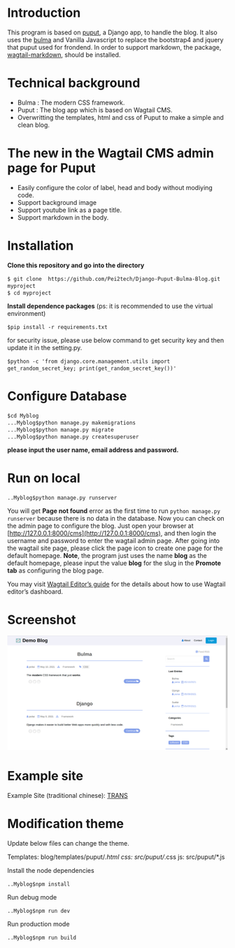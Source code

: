 Introduction
===========
This program is based on [puput](https://github.com/APSL/puput "puput"), a Django app,  to handle the blog. It also uses the [bulma](https://bulma.io/ "bulma") and Vanilla Javascript to replace the bootstrap4 and jquery that puput used for frondend. In order to support markdown, the package, [wagtail-markdown](https://github.com/torchbox/wagtail-markdown "wagtail-markdown"), should be installed.   

Technical background
=================
- Bulma :  The modern CSS framework.
- Puput :  The blog app which is based on Wagtail CMS.
- Overwritting the templates, html and css of Puput to make a simple and clean blog.

The new in the Wagtail CMS admin page for Puput
==========
- Easily configure the color of  label, head and  body without modiying code.
- Support background image
- Support youtube link as a page title.
- Support markdown in the body. 

Installation
========
**Clone this repository and go into the directory**
```
$ git clone  https://github.com/Pei2tech/Django-Puput-Bulma-Blog.git myproject
$ cd myproject
```
**Install dependence packages**  (ps: it is recommended to use the virtual environment)  

```  
$pip install -r requirements.txt
```  

for security issue, please use below command to get security key and then update it in the setting.py.  

```  
$python -c 'from django.core.management.utils import get_random_secret_key; print(get_random_secret_key())'
```  

Configure Database
=========
```   
$cd Myblog
...Myblog$python manage.py makemigrations
...Myblog$python manage.py migrate
...Myblog$python manage.py createsuperuser
```    

**please input the user name, email address and password.**

Run on local
=========
```
..Myblog$python manage.py runserver
```

You will get **Page not found** error as the first time to run `python manage.py runserver` because there is no data in the database.
Now you can check on the admin page to configure the blog. Just open your browser at  [http://127.0.0.1:8000/cms](http://127.0.0.1:8000/cms), and then login the username and password to enter the wagtail admin page.
After going into the wagtail site page, please click the page icon to create one page for the default homepage. **Note**, the program just uses the name **blog** as the default homepage, please input the value **blog** for the slug in the **Promote tab** as configuring the blog page. 

You may visit [Wagtail Editor’s guide](https://guide.wagtail.org/en-latest/) for the details about how to use Wagtail editor’s dashboard.

Screenshot
=========

![](./stuff/screenshot.png)

Example site
=============

Example Site (traditional chinese): [TRANS](https://trans.cmssds.org/bulletin)


Modification theme
==================

Update below files can change the theme.

Templates: blog/templates/puput/*.html 
css: src/puput/*.css 
js: src/puput/*.js

Install the node dependencies  

```
..Myblog$npm install

```

Run debug mode   

```  
..Myblog$npm run dev  

```  

Run production mode  

```   
..Myblog$npm run build  

``` 

  